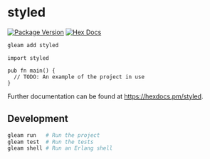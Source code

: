 # styled

[![Package Version](https://img.shields.io/hexpm/v/styled)](https://hex.pm/packages/styled)
[![Hex Docs](https://img.shields.io/badge/hex-docs-ffaff3)](https://hexdocs.pm/styled/)

```sh
gleam add styled
```
```gleam
import styled

pub fn main() {
  // TODO: An example of the project in use
}
```

Further documentation can be found at <https://hexdocs.pm/styled>.

## Development

```sh
gleam run   # Run the project
gleam test  # Run the tests
gleam shell # Run an Erlang shell
```
